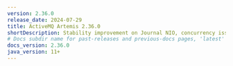 ```yaml
---
version: 2.36.0
release_date: 2024-07-29
title: ActiveMQ Artemis 2.36.0
shortDescription: Stability improvement on Journal NIO, concurrency issue with Stomp processing, bug fixes and version upgrades.
# Docs subdir name for past-releases and previous-docs pages, 'latest' is always used on the main download page.
docs_version: 2.36.0
java_version: 11+
---
```

